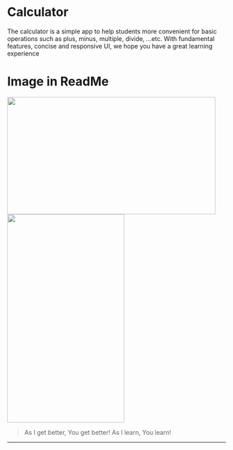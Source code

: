 # Calculator

The calculator is a simple app to help students more convenient for basic operations such as plus, minus, multiple, divide, ...etc. With fundamental features, concise and responsive UI, we hope you have a great learning experience

# Image in ReadMe

<img src = "https://user-images.githubusercontent.com/45426479/88700191-89482c80-d132-11ea-8da6-3572cad57898.png" width = "480" height = "270">

<img src = "https://user-images.githubusercontent.com/45426479/88700216-8ea57700-d132-11ea-9a8e-ab61036c50ab.png" width = "270" height = "480">

> As I get better, You get better! As I learn, You learn!

--- 

